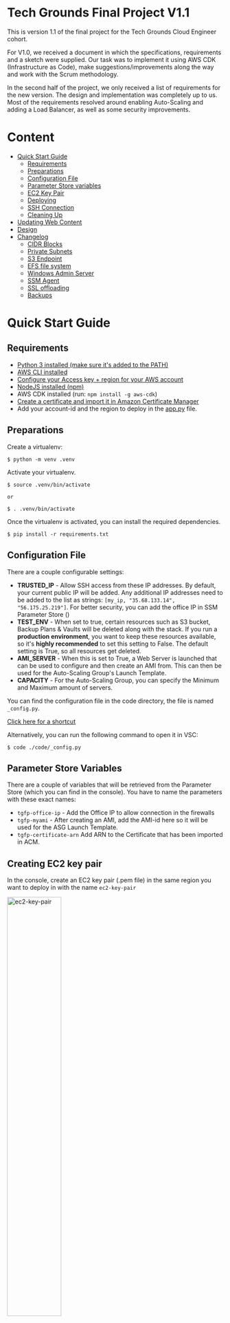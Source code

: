 # Tech Grounds Final Project V1.1
This is version 1.1 of the final project for the Tech Grounds Cloud Engineer cohort.  

For V1.0, we received a document in which the specifications, requirements and a sketch were supplied. Our task was to implement it using AWS CDK (Infrastructure as Code), make suggestions/improvements along the way and work with the Scrum methodology.

In the second half of the project, we only received a list of requirements for the new version. The design and implementation was completely up to us. Most of the requirements resolved around enabling Auto-Scaling and adding a Load Balancer, as well as some security improvements.
  
# Content

- [Quick Start Guide](#quick-start-guide)
  - [Requirements](#requirements)
  - [Preparations](#preparations)
  - [Configuration File](#configuration-file)
  - [Parameter Store variables](#parameter-store-variables)
  - [EC2 Key Pair](#creating-ec2-key-pair)
  - [Deploying](#deploying)
  - [SSH Connection](#connecting-through-ssh)
  - [Cleaning Up](#cleaning-up)
- [Updating Web Content](#updating-web-content)
- [Design](#design)
- [Changelog](#changelog)
  - [CIDR Blocks](#cidr-blocks)
  - [Private Subnets](#private-subnets)
  - [S3 Endpoint](#s3-endpoint)
  - [EFS file system](#efs-file-system)
  - [Windows Admin Server](#windows-admin-server)
  - [SSM Agent](#ssm-agent)
  - [SSL offloading](#ssl-offloading)
  - [Backups](#backups)
 
# Quick Start Guide

## Requirements
- [Python 3 installed (make sure it's added to the PATH)](https://www.python.org/)
- [AWS CLI installed](https://docs.aws.amazon.com/cli/latest/userguide/cli-chap-getting-started.html)
- [Configure your Access key + region for your AWS account](https://docs.aws.amazon.com/cli/latest/userguide/cli-configure-quickstart.html)
- [NodeJS installed (npm)](https://nodejs.org/)
- AWS CDK installed (run: `npm install -g aws-cdk`)
- [Create a certificate and import it in Amazon Certificate Manager](https://docs.aws.amazon.com/acm/latest/userguide/import-certificate.html)
- Add your account-id and the region to deploy in the [app.py](app.py) file.

## Preparations
Create a virtualenv:
```
$ python -m venv .venv
```

Activate your virtualenv.

```
$ source .venv/bin/activate

or

$ . .venv/bin/activate
```

Once the virtualenv is activated, you can install the required dependencies.

```
$ pip install -r requirements.txt
```
## Configuration File
There are a couple configurable settings:
- **TRUSTED_IP** - Allow SSH access from these IP addresses. By default, your current public IP will be added. Any additional IP addresses need to be added to the list as strings: `[my_ip, "35.68.133.14", "56.175.25.219"]`. For better security, you can add the office IP in SSM Parameter Store ()
- **TEST_ENV** - When set to true, certain resources such as S3 bucket, Backup Plans & Vaults will be deleted along with the stack. If you run a **production environment**, you want to keep these resources available, so it's **highly recommended** to set this setting to False. The default setting is True, so all resources get deleted.
- **AMI_SERVER** - When this is set to True, a Web Server is launched that can be used to configure and then create an AMI from. This can then be used for the Auto-Scaling Group's Launch Template.
- **CAPACITY** - For the Auto-Scaling Group, you can specify the Minimum and Maximum amount of servers.

You can find the configuration file in the code directory, the file is named `_config.py`.  
  
[Click here for a shortcut](./code/_config.py)

Alternatively, you can run the following command to open it in VSC:
```
$ code ./code/_config.py
```

## Parameter Store Variables
There are a couple of variables that will be retrieved from the Parameter Store (which you can find in the console). You have to name the parameters with these exact names:
- `tgfp-office-ip` - Add the Office IP to allow connection in the firewalls
- `tgfp-myami` - After creating an AMI, add the AMI-id here so it will be used for the ASG Launch Template.
- `tgfp-certificate-arn` Add ARN to the Certificate that has been imported in ACM.

## Creating EC2 key pair
In the console, create an EC2 key pair (.pem file) in the same region you want to deploy in with the name `ec2-key-pair`
  
<img src="images/key_pair.png" alt="ec2-key-pair" width=50%>
  
## Deploying
Now you can bootstrap your environment to your stack (this adds your account settings such as the region to the Stack)

```
$ cdk bootstrap
```

By default, the configuration has been set to TEST_MODE and your current public IP address will be used for the firewalls.  
If that is alright and you want to continue to deploy:

```
$ cdk deploy
```
## Connecting with RDP
The Admin Server is now a Windows instance, so you can use RDP to connect. To do so, you must go to the console, click 'connect' and follow the steps on the screen. A default password has been generated based on the key-pair that was made earlier. 

## Connecting through SSH
Start the SSH agent
```
$ ssh-agent bash
```
Add the ec2 key pair to the SSH agent
```
$ ssh-add ec2-key-pair.pem
```
Now we are going to proxy jump from the Admin Server to the instances in the private subnet.
SSH to your Admin server's *public IP* and the Web servers' *private IP*. Add the -J flag to enable jumping and add the -A flag to enable forwarding of the public key.
You will be used to fill in the password, this is the same password you have received in the previous step, unless you have changed it.

It may take a little time for the Windows server to be fully booted and it may be neccesary to RDP into that first.

```
$ ssh -J -A Administrator@<admin.server.public.ip> ec2-user@<web.server.private.ip>
```

## Cleaning Up

After testing the infrastructure, you can destroy the whole stack with the following command:
```
$ cdk destroy
```

If the TEST_ENV setting in the configuration file was set to True, all resources will be deleted. Else you may need to manually delete an S3 bucket, Backup Plan & Vault and the additional EBS Volume.

# Updating Web Content
Save a zip file called `website_content.zip` in the `assets` folder. This will automatically be downloaded and unpacked in the corresponding folder. The data will now be stored on EFS, so you can update it there too.

# Design

![Design Diagram](./images/TGFP-V1-1.png)

# Changelog

## Environment
[It's recommended for production stacks to explicitly specify the environment for the stack in the .app file.](https://docs.aws.amazon.com/cdk/v2/guide/environments.html)

## CIDR blocks
In V1.0 the request was to use /24 for the VPC's, but why not use /16? There are no disadvantages, but it makes management far easier and allows for a lot of room for growth!

name= app-prd-vpc
cidr= 10.10.0.0/16

name= management-prd-vpc
cidr= 10.20.0.0/16

The subnets will use /24.

## Private Subnets
The max amount of servers the ASG can scale to is 3, but in order to design for high availability, we'll create 3 private subnets so every server will be launched in a different AZ. This only applies to the "app-prd-vpc". The management vpc doesn't require private subnets, so will remain unchanged.

## S3 Endpoint
An S3 Endpoint has been created in the VPC so traffic to S3 doesn't have to traverse the internet. Also the private instances can reach the Yum repo via an AWS Hosted repository on S3.

## EFS file system
It is a best practise to seperate the root disk and data disk, but when we use auto-scaling, EFS is easier to accomplish this than EBS. 

## Windows Admin server
The Admin server now runs Windows OS.

## SSM Agent
SSM Agent and corresponding policy has been attached to the instances, so you can now connect to them via the Session Manager instead of SSH. This is much safer, as you won't need to store a key on your local computer.

## SSL offloading
Encryption and decryption require a bit of computing power, so in order to speed up traffic over the internal network, we allow for SSL offloading at the ALB.

## Backups
The web servers get the website data from EFS, so the backup plan now makes backups of EFS instead of EC2.
